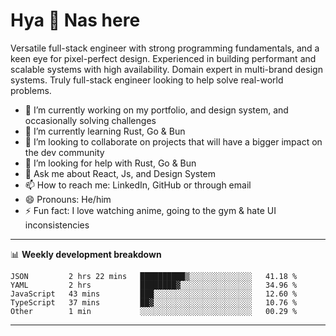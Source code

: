 # Hya 👋 Nas here

Versatile full-stack engineer with strong programming fundamentals, and a keen eye for pixel-perfect design. Experienced in building performant and scalable systems with high availability. Domain expert in multi-brand design systems. Truly full-stack engineer looking to help solve real-world problems.

- 🔭 I’m currently working on my portfolio, and design system, and occasionally solving challenges
- 🌱 I’m currently learning Rust, Go & Bun
- 👯 I’m looking to collaborate on projects that will have a bigger impact on the dev community
- 🤔 I’m looking for help with Rust, Go & Bun
- 💬 Ask me about React, Js, and Design System
- 📫 How to reach me: LinkedIn, GitHub or through email
- 😄 Pronouns: He/him
- ⚡ Fun fact: I love watching anime, going to the gym & hate UI inconsistencies

-------
📊 **Weekly development breakdown**
<!--START_SECTION:waka-->

```text
JSON         2 hrs 22 mins   ██████████▒░░░░░░░░░░░░░░   41.18 %
YAML         2 hrs           ████████▓░░░░░░░░░░░░░░░░   34.96 %
JavaScript   43 mins         ███░░░░░░░░░░░░░░░░░░░░░░   12.60 %
TypeScript   37 mins         ██▓░░░░░░░░░░░░░░░░░░░░░░   10.76 %
Other        1 min           ░░░░░░░░░░░░░░░░░░░░░░░░░   00.29 %
```

<!--END_SECTION:waka-->
-------
